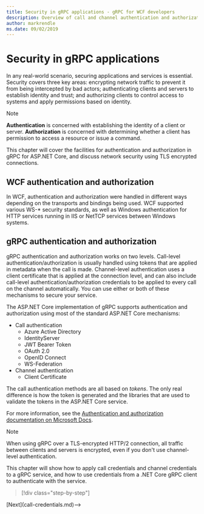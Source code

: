 ```yaml
---
title: Security in gRPC applications - gRPC for WCF developers
description: Overview of call and channel authentication and authorization in gRPC.
author: markrendle
ms.date: 09/02/2019
---
```


# Security in gRPC applications

In any real-world scenario, securing applications and services is essential. Security covers three key areas: encrypting network traffic to prevent it from being intercepted by bad actors; authenticating clients and servers to establish identity and trust; and authorizing clients to control access to systems and apply permissions based on identity.

> [!NOTE]
> **Authentication** is concerned with establishing the identity of a client or server. **Authorization** is concerned with determining whether a client has permission to access a resource or issue a command.

This chapter will cover the facilities for authentication and authorization in gRPC for ASP.NET Core, and discuss network security using TLS encrypted connections.

## WCF authentication and authorization

In WCF, authentication and authorization were handled in different ways depending on the transports and bindings being used. WCF supported various WS-\* security standards, as well as Windows authentication for HTTP services running in IIS or NetTCP services between Windows systems.

## gRPC authentication and authorization

gRPC authentication and authorization works on two levels. Call-level authentication/authorization is usually handled using tokens that are applied in metadata when the call is made. Channel-level authentication uses a client certificate that is applied at the connection level, and can also include call-level authentication/authorization credentials to be applied to every call on the channel automatically. You can use either or both of these mechanisms to secure your service.

The ASP.NET Core implementation of gRPC supports authentication and authorization using most of the standard ASP.NET Core mechanisms:

- Call authentication
  - Azure Active Directory
  - IdentityServer
  - JWT Bearer Token
  - OAuth 2.0
  - OpenID Connect
  - WS-Federation
- Channel authentication
  - Client Certificate

The call authentication methods are all based on *tokens*. The only real difference is how the token is generated and the libraries that are used to validate the tokens in the ASP.NET Core service.

For more information, see the [Authentication and authorization documentation on Microsoft Docs](https://docs.microsoft.com/aspnet/core/grpc/authn-and-authz?view=aspnetcore-3.0).

> [!NOTE]
> When using gRPC over a TLS-encrypted HTTP/2 connection, all traffic between clients and servers is encrypted, even if you don't use channel-level authentication.

This chapter will show how to apply call credentials and channel credentials to a gRPC service, and how to use credentials from a .NET Core gRPC client to authenticate with the service.

>[!div class="step-by-step"]
<!-->[Next](call-credentials.md)-->
